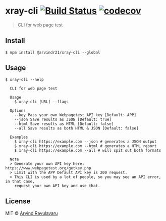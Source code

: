 # xray-cli [![Build Status](https://travis-ci.org/arvindr21/xray-cli.svg?branch=master)](https://travis-ci.org/arvindr21/xray-cli) [![codecov](https://codecov.io/gh/arvindr21/xray-cli/badge.svg?branch=master)](https://codecov.io/gh/arvindr21/xray-cli?branch=master)

> CLI for web page test

## Install

```
$ npm install @arvindr21/xray-cli --global
```


## Usage

```
$ xray-cli --help

  CLI for web page test

  Usage
    $ xray-cli [URL] --flags

  Options
    --key Pass your own Webpagetest API key [Default: APP]
    --json Save results as JSON [Default: true]
    --html Save results as HTML [Default: false]
    --all Save results as both HTML & JSON [Default: false]

  Examples
    $ xray-cli https://example.com --json # generates a JSON output
    $ xray-cli https://example.com --html # generates a HTML report
    $ xray-cli https://example.com --all # will spit out both formats

  Note
  > Generate your own API key here: https://www.webpagetest.org/getkey.php
  > Limit with the APP Default API key is 200 request.
  > This CLI is used by a lot of people, so you may see an API error, in that case,
    request your own API key and use that.

```


## License

MIT © [Arvind Ravulavaru](https://github.com/arvindr21/xray-cli)
